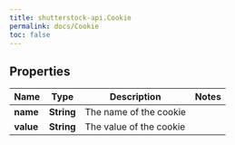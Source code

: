```yaml
---
title: shutterstock-api.Cookie
permalink: docs/Cookie
toc: false
---
```


## Properties

Name | Type | Description | Notes
------------ | ------------- | ------------- | -------------
**name** | **String** | The name of the cookie | 
**value** | **String** | The value of the cookie | 


